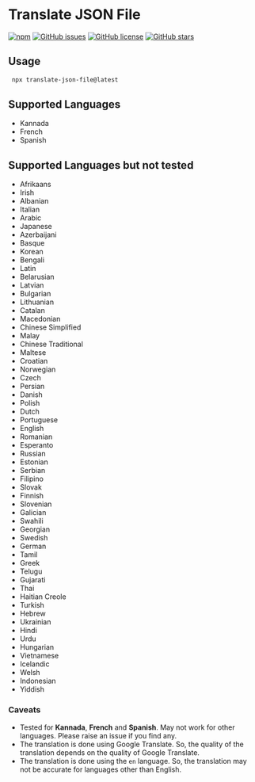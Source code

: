 # Translate JSON File

[![npm](https://img.shields.io/npm/v/translate-json-file)](https://www.npmjs.com/package/translate-json-file)
[![GitHub issues](https://img.shields.io/github/issues/abhi0498/translate-json-file)](https://github.com/abhi0498/translate-json-file/issues)
[![GitHub license](https://img.shields.io/github/license/abhi0498/translate-json-file)](https://github.com/abhi0498/translate-json-file/blob/main/LICENSE)
[![GitHub stars](https://img.shields.io/github/stars/abhi0498/translate-json-file)](https://github.com/abhi0498/translate-json-file/stargazers)

## Usage

```bash
 npx translate-json-file@latest
```

## Supported Languages

- Kannada
- French
- Spanish

## Supported Languages but not tested

- Afrikaans
- Irish
- Albanian
- Italian
- Arabic
- Japanese
- Azerbaijani
- Basque
- Korean
- Bengali
- Latin
- Belarusian
- Latvian
- Bulgarian
- Lithuanian
- Catalan
- Macedonian
- Chinese Simplified
- Malay
- Chinese Traditional
- Maltese
- Croatian
- Norwegian
- Czech
- Persian
- Danish
- Polish
- Dutch
- Portuguese
- English
- Romanian
- Esperanto
- Russian
- Estonian
- Serbian
- Filipino
- Slovak
- Finnish
- Slovenian
- Galician
- Swahili
- Georgian
- Swedish
- German
- Tamil
- Greek
- Telugu
- Gujarati
- Thai
- Haitian Creole
- Turkish
- Hebrew
- Ukrainian
- Hindi
- Urdu
- Hungarian
- Vietnamese
- Icelandic
- Welsh
- Indonesian
- Yiddish

### Caveats

- Tested for **Kannada**, **French** and **Spanish**. May not work for other languages.
  Please raise an issue if you find any.
- The translation is done using Google Translate. So, the quality of the translation
  depends on the quality of Google Translate.
- The translation is done using the `en` language. So, the translation may not be accurate
  for languages other than English.
